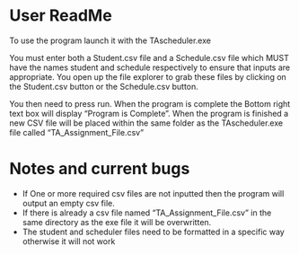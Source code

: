 # User ReadMe

To use the program launch it with the TAscheduler.exe

You must enter both a Student.csv file and a Schedule.csv file which MUST have the names student and schedule respectively to ensure that inputs are appropriate. 
You open up the file explorer to grab these files by clicking on the Student.csv button or the Schedule.csv button. 

You then need to press run. When the program is complete the Bottom right text box will display “Program is Complete”.
When the program is finished a new CSV file will be placed within the same folder as the TAscheduler.exe file called “TA_Assignment_File.csv”


# Notes and current bugs

- If One or more required csv files are not inputted then the program will output an empty csv file.
- If there is already a csv file named “TA_Assignment_File.csv” in the same directory as the exe file it will be overwritten.
- The student and scheduler files need to be formatted in a specific way otherwise it will not work


